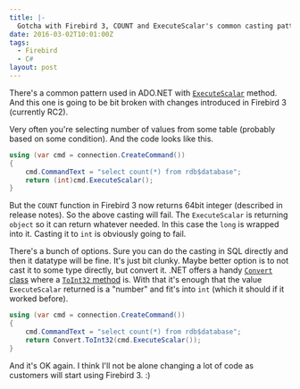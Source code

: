 ```yaml
---
title: |-
  Gotcha with Firebird 3, COUNT and ExecuteScalar's common casting pattern
date: 2016-03-02T10:01:00Z
tags:
  - Firebird
  - C#
layout: post
---
```

There's a common pattern used in ADO.NET with [`ExecuteScalar`][1] method. And this one is going to be bit broken with changes introduced in Firebird 3 (currently RC2).

Very often you're selecting number of values from some table (probably based on some condition). And the code looks like this.

<!-- excerpt -->

```csharp
using (var cmd = connection.CreateCommand())
{
	cmd.CommandText = "select count(*) from rdb$database";
	return (int)cmd.ExecuteScalar();
}
```

But the `COUNT` function in Firebird 3 now returns 64bit integer (described in release notes). So the above casting will fail. The `ExecuteScalar` is returning `object` so it can return whatever needed. In this case the `long` is wrapped into it. Casting it to `int` is obviously going to fail.

There's a bunch of options. Sure you can do the casting in SQL directly and then it datatype will be fine. It's just bit clunky. Maybe better option is to not cast it to some type directly, but convert it. .NET offers a handy [`Convert` class][2] where a [`ToInt32` method][3] is. With that it's enough that the value `ExecuteScalar` returned is a "number" and fit's into `int` (which it should if it worked before).

```csharp
using (var cmd = connection.CreateCommand())
{
	cmd.CommandText = "select count(*) from rdb$database";
	return Convert.ToInt32(cmd.ExecuteScalar());
}
```

And it's OK again. I think I'll not be alone changing a lot of code as customers will start using Firebird 3. :)

[1]: https://msdn.microsoft.com/en-us/library/system.data.common.dbcommand.executescalar(v=vs.110).aspx
[2]: https://msdn.microsoft.com/en-us/library/system.convert(v=vs.110).aspx
[3]: https://msdn.microsoft.com/en-us/library/23511zys(v=vs.110).aspx
